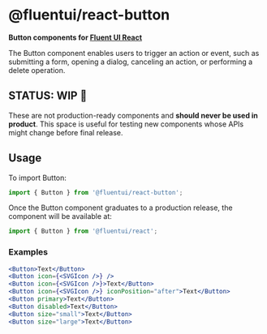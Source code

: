 # @fluentui/react-button

**Button components for [Fluent UI React](https://developer.microsoft.com/en-us/fluentui)**

The Button component enables users to trigger an action or event, such as submitting a form, opening a dialog, canceling an action, or performing a delete operation.

## STATUS: WIP 🚧

These are not production-ready components and **should never be used in product**. This space is useful for testing new components whose APIs might change before final release.

## Usage

To import Button:

```js
import { Button } from '@fluentui/react-button';
```

Once the Button component graduates to a production release, the component will be available at:

```js
import { Button } from '@fluentui/react';
```

### Examples

```jsx
<Button>Text</Button>
<Button icon={<SVGIcon />} />
<Button icon={<SVGIcon />}>Text</Button>
<Button icon={<SVGIcon />} iconPosition="after">Text</Button>
<Button primary>Text</Button>
<Button disabled>Text</Button>
<Button size="small">Text</Button>
<Button size="large">Text</Button>
```
